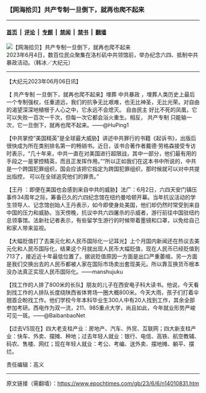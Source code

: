 ### 【网海拾贝】共产专制一旦倒下，就再也爬不起来

---

#### [首页](../../../..?n14010831) &nbsp;|&nbsp; [评论](../../../../../epoch-comment?n14010831) &nbsp;|&nbsp; [专题](../../../../../epoch-special?n14010831) &nbsp;|&nbsp; [禁闻](../../../../../epoch-news?n14010831) &nbsp;|&nbsp; [禁书](../../../../../books?n14010831) &nbsp;|&nbsp; [翻墙](https://github.com/gfw-breaker/nogfw/blob/master/README.md?n14010831)


<div><img alt="【网海拾贝】共产专制一旦倒下，就再也爬不起来" class="attachment-djy_600_400 size-djy_600_400 wp-post-image" src="https://i.epochtimes.com/assets/uploads/2023/06/id14010033-4-1-600x400.jpg"/>
<div class="caption">
 2023年6月4日，数百位民众聚集在洛杉矶中共领馆前，举办纪念六四、抵制中共暴政活动。（韩冰／大纪元）
</div></div><hr/><div class="post_content" id="artbody" itemprop="articleBody">
 <!-- article content begin -->
 <p>
  【大纪元2023年06月06日讯】
 </p>
 <p>
  【
  <ok href="https://www.epochtimes.com/gb/tag/%E5%85%B1%E4%BA%A7%E4%B8%93%E5%88%B6.html">
   共产专制
  </ok>
  一旦倒下，就再也爬不起来】埋葬
  <ok href="https://www.epochtimes.com/gb/tag/%E4%B8%AD%E5%85%B1%E6%9A%B4%E6%94%BF.html">
   中共暴政
  </ok>
  ，埋葬人类历史上最后一个专制强权，任重道远，我们的抗争无比艰难，也无比神圣，无比光荣。对自由的渴望深深地植根于人心之中，它永远不会熄灭。
  <ok href="https://www.epochtimes.com/gb/tag/%E8%87%AA%E7%94%B1%E6%B0%91%E4%B8%BB.html">
   自由民主
  </ok>
  好比不死的凤凰，它可以失败一百次一千次，但每一次它都会浴火重生。相反，
  <ok href="https://www.epochtimes.com/gb/tag/%E5%85%B1%E4%BA%A7%E4%B8%93%E5%88%B6.html">
   共产专制
  </ok>
  只能输一次，它一旦倒下，就再也爬不起来。——@HuPing1
 </p>
 <p>
  【中共掌控“美国精英”是全球最大威胁】讲述中共罪行的书籍《起诉书》，出版后很快成为所在类别排名第一的畅销书。近日，该书合著作者戴德‧劳格森接受专访时表示，“几十年来，中共一直在对美国进行超限战，其中一部分，他们最有用的手段之一是掌控精英，而且正发挥作用。”“所以正如我们在这本书中所说的，中共是一个跨国犯罪组织，国会应该把它指定为跨国犯罪组织，那时候就可以对中共提出指控， 可以在全球追究他们的罪责。”
 </p>
 <p>
  【王丹 ：即便在美国也会感到来自中共的威胁】法广：6月2日，六四天安门镇压事件34周年之际，筹备已久的六四纪念馆在纽约曼哈顿开幕。当年抗议活动的学生领导人、记念馆创始人王丹表示，如今即使身处美国，他们却仍然时常受到来自中国的压力和威胁。当天傍晚，抗议中共六四屠杀的示威者，游行前往中国驻纽约总领事馆。法新社记者表示，有些留学生游行的时候带着墨镜和口罩，以免给自己和家人带来监视。
 </p>
 <p>
  【大幅贬值打了去美元化和人民币国际化一记耳光】上个月国内新闻还在热议去美元化和人民币国际化，结果这个月就出现人民币大幅贬值，现在人民币已经贬值到713了，接近近十年最低位置了。据说贬值原因一方面是出口严重萎缩，另一方面是我们交换出去的人民币都被人家在国际市场卖出套现美元。所以靠互换货币根本没办法真正实现人民币国际化。——manshujuku
 </p>
 <p>
  【找工作的人排了800米的长队】朋友的儿子在西安电子科大读书。他说，今天看到找工作的人排队长度绕陕西省体育场一圈大概800米。今天大雨，孩子们打着伞翘首企盼找工作。他们学校今年本科毕业生300人中有20人找到工作，其余全部参加考研。西电作为双一流，211、985重点大学，尚且如此，今年就业形势严峻可见一斑。——@BaibanbaoNet
 </p>
 <p>
  【过去VS现在】四大老支柱产业：房地产、汽车、外贸、互联网；四大新支柱产业：快车、外卖、摆摊、种地；过去年轻人就业：银行、电信、高铁、航空教辅、码农、售楼、网红；现在年轻人就业：考公、考编、送外卖、摆地摊、躺平、摆烂。
 </p>
 <p>
  责任编辑：高义
 </p>
 <!-- article content end -->
 <div id="below_article_ad">
 </div>
</div>


---

原文链接（需翻墙）：https://www.epochtimes.com/gb/23/6/6/n14010831.htm
